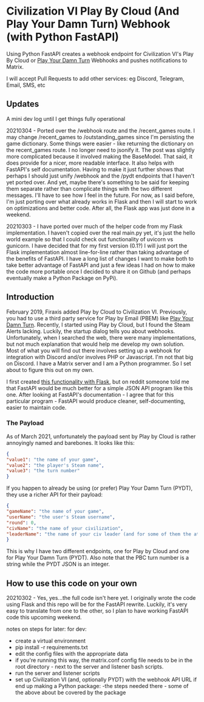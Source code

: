 # Civilization VI Play By Cloud (And Play Your Damn Turn) Webhook (with Python FastAPI)

Using Python FastAPI creates a webhook endpoint for Civilization VI's Play By Cloud or [Play Your Damn Turn](https://www.playyourdamnturn.com/) Webhooks and pushes notifications to Matrix.

I will accept Pull Requests to add other services: eg Discord, Telegram, Email, SMS, etc

## Updates

A mini dev log until I get things fully operational

20210304 - Ported over the /webhook route and the /recent_games route. I may change /recent_games to /outstanding_games since I'm persisting the game dictionary. Some things were easier - like returning the dictionary on the recent_games route. I no longer need to jsonify it. The post was slightly more complicated because it involved making the BaseModel. That said, it does provide for a nicer, more readable interface. It also helps with FastAPI's self documentation. Having to make it just further shows that perhaps I should just unify /webhook and the /pydt endpoints that I haven't yet ported over. And yet, maybe there's something to be said for keeping them separate rather than complicate things with the two different messages. I'll have to see how I feel in the future. For now, as I said before, I'm just porting over what already works in Flask and then I will start to work on optimizations and better code. After all, the Flask app was just done in a weekend.

20210303 - I have ported over much of the helper code from my Flask implementation. I haven't copied over the real main.py yet, it's just the hello world example so that I could check out functionality of uvicorn vs gunicorn. I have decided that for my first version (0.1?) I will just port the Flask implementation almost line-for-line rather than taking advantage of the benefits of FastAPI. I have a long list of changes I want to make both to take better advantage of FastAPI and just a few ideas I had on how to make the code more portable once I decided to share it on Github (and perhaps eventually make a Python Package on PyPi).

## Introduction

February 2019, Firaxis added Play by Cloud to Civilization VI. Previously, you had to use a third party service for Play by Email (PBEM) like [Play Your Damn Turn](https://www.playyourdamnturn.com/). Recently, I started using Play by Cloud, but I found the Steam Alerts lacking. Luckily, the startup dialog tells you about webhooks. Unfortunately, when I searched the web, there were many implementations, but not much explanation that would help me develop my own solution. Most of what you will find out there involves setting up a webhook for integration with Discord and/or involves PHP or Javascript. I'm not that big on Discord. I have a Matrix server and I am a Python programmer. So I set about to figure this out on my own.

I first created [this functionality with Flask](http://www.ericsbinaryworld.com/2021/03/01/programming-jan-feb-2021/#civ-vi-play-by-cloud-webhook), but on reddit someone told me that FastAPI would be much better for a simple JSON API program like this one. After looking at FastAPI's documentation - I agree that for this particular program - FastAPI would produce cleaner, self-documenting, easier to maintain code.

### The Payload

As of March 2021, unfortunately the payload sent by Play by Cloud is rather annoyingly named and barebones. It looks like this:

```JSON
{
"value1": "the name of your game",
"value2": "the player's Steam name",
"value3": "the turn number"
}
```
If you happen to already be using (or prefer) Play Your Damn Turn (PYDT), they use a richer API for their payload:

```JSON
{
"gameName": "the name of your game",
"userName": "the user's Steam username",
"round": 0,
"civName": "the name of your civilization",
"leaderName": "the name of your civ leader (and for some of them the attribute)"
}
```
This is why I have two different endpoints, one for Play by Cloud and one for Play Your Damn Turn (PYDT). Also note that the PBC turn number is a string while the PYDT JSON is an integer.

## How to use this code on your own

20210302 - Yes, yes...the full code isn't here yet. I originally wrote the code using Flask and this repo will be for the FastAPI rewrite. Luckily, it's very easy to translate from one to the other, so I plan to have working FastAPI code this upcoming weekend.

notes on steps for later:
for dev:
  - create a virtual environment 
  - pip install -r requirements.txt
  - edit the config files with the appropriate data
  - if you're running this way, the matrix.conf config file needs to be in the root directory - next to the server and listener bash scripts. 
  - run the server and listener scripts
  - set up Civilization VI (and, optionally PYDT) with the webhook API URL
if end up making a Python package:
  -the steps needed there - some of the above about be covered by the package